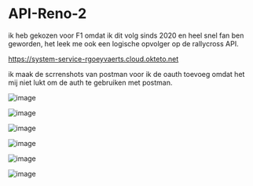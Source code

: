 # API-Reno-2
ik heb gekozen voor F1 omdat ik dit volg sinds 2020 en heel snel fan ben geworden, het leek me ook een logische opvolger op de rallycross API.

https://system-service-rgoeyvaerts.cloud.okteto.net

ik maak de scrrenshots van postman voor ik de oauth toevoeg omdat het mij niet lukt om de auth te gebruiken met postman.

![image](https://user-images.githubusercontent.com/91118302/210983294-b251e267-79bc-49c3-9581-efe07dcbb9a5.png)

![image](https://user-images.githubusercontent.com/91118302/210983560-7b0de6a9-b7b8-4ebc-994c-59042a040f58.png)

![image](https://user-images.githubusercontent.com/91118302/210984263-68f362eb-f526-47c3-a6ca-46127bcab3d0.png)


![image](https://user-images.githubusercontent.com/91118302/210984397-052bd245-4106-414c-a0fd-8972a9a63a41.png)

![image](https://user-images.githubusercontent.com/91118302/210986429-a372bf87-c723-4e93-94a0-346961f3a95c.png)

![image](https://user-images.githubusercontent.com/91118302/210987026-62e80ff5-bacb-4b6f-af42-f76226d3c0ec.png)



